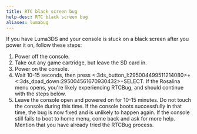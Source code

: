 ```yaml
---
title: RTC black screen bug
help-desc: RTC black screen bug
aliases: lumabug
---
```


If you have Luma3DS and your console is stuck on a black screen after you power it on, follow these steps:
1. Power off the console.
2. Take out any game cartridge, but leave the SD card in.
3. Power on the console.
4. Wait 10-15 seconds, then press <:3ds_button_l:295004499511214080>+<:3ds_dpad_down:295004561670930432>+SELECT. If the Rosalina menu opens, you're likely experiencing RTCBug, and should continue with the steps below.
5. Leave the console open and powered on for 10-15 minutes. Do not touch the console during this time.
If the console boots successfully in that time, the bug is now fixed and is unlikely to happen again. If the console still fails to boot to home menu, come back and ask for more help. Mention that you have already tried the RTCBug process.
